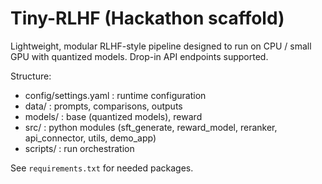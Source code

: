 # Tiny-RLHF (Hackathon scaffold)

Lightweight, modular RLHF-style pipeline designed to run on CPU / small GPU with quantized models.
Drop-in API endpoints supported.

Structure:
- config/settings.yaml : runtime configuration
- data/ : prompts, comparisons, outputs
- models/ : base (quantized models), reward
- src/ : python modules (sft_generate, reward_model, reranker, api_connector, utils, demo_app)
- scripts/ : run orchestration

See `requirements.txt` for needed packages.


